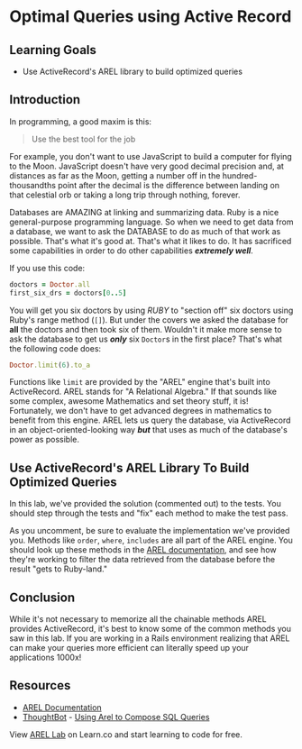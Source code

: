 # Optimal Queries using Active Record

## Learning Goals

* Use ActiveRecord's AREL library to build optimized queries

## Introduction

In programming, a good maxim is this:

> Use the best tool for the job

For example, you don't want to use JavaScript to build a computer for flying to
the Moon. JavaScript doesn't have very good decimal precision and, at distances
as far as the Moon, getting a number off in the hundred-thousandths point after
the decimal is the difference between landing on that celestial orb or taking a
long trip through nothing, forever.

Databases are AMAZING at linking and summarizing data. Ruby is a nice
general-purpose programming language. So when we need to get data from a
database, we want to ask the DATABASE to do as much of that work as possible.
That's what it's good at. That's what it likes to do. It has sacrificed some
capabilities in order to do other capabilities ***extremely well***.

If you use this code:

```ruby
doctors = Doctor.all
first_six_drs = doctors[0..5]
```

You will get you six doctors by using _RUBY_ to "section off" six doctors using
Ruby's range method (`[]`). But under the covers we asked the database for
**all** the doctors and then took six of them. Wouldn't it make more sense to
ask the database to get us ***only*** six `Doctor`s in the first place? That's
what the following code does:

```ruby
Doctor.limit(6).to_a
```

Functions like `limit` are provided by the "AREL" engine that's built into
ActiveRecord. AREL stands for "A Relational Algebra." If that sounds like some
complex, awesome Mathematics and set theory stuff, it is! Fortunately, we don't
have to get advanced degrees in mathematics to benefit from this engine. AREL
lets us query the database, via ActiveRecord in an object-oriented-looking way
***but*** that uses as much of the database's power as possible.

## Use ActiveRecord's AREL Library To Build Optimized Queries

In this lab, we've provided the solution (commented out) to the tests. You
should step through the tests and "fix" each method to make the test pass. 

As you uncomment, be sure to evaluate the implementation we've provided you.
Methods like `order`, `where`, `includes` are all part of the AREL engine. You
should look up these methods in the [AREL documentation][ad], and see how
they're working to filter the data retrieved from the database before the
result "gets to Ruby-land."

## Conclusion

While it's not necessary to memorize all the chainable methods AREL provides
ActiveRecord, it's best to know some of the common methods you saw in this
lab. If you are working in a Rails environment realizing that AREL can make
your queries more efficient can literally speed up your applications 1000x!

## Resources

* [AREL Documentation][ad]
* [ThoughtBot](http://thoughtbot.com/) - [Using Arel to Compose SQL Queries](http://robots.thoughtbot.com/using-arel-to-compose-sql-queries)

[ad]: https://guides.rubyonrails.org/active_record_querying.html

<p data-visibility='hidden'>View <a href='https://learn.co/lessons/arel-lab' title='AREL Lab'>AREL Lab</a> on Learn.co and start learning to code for free.</p>
